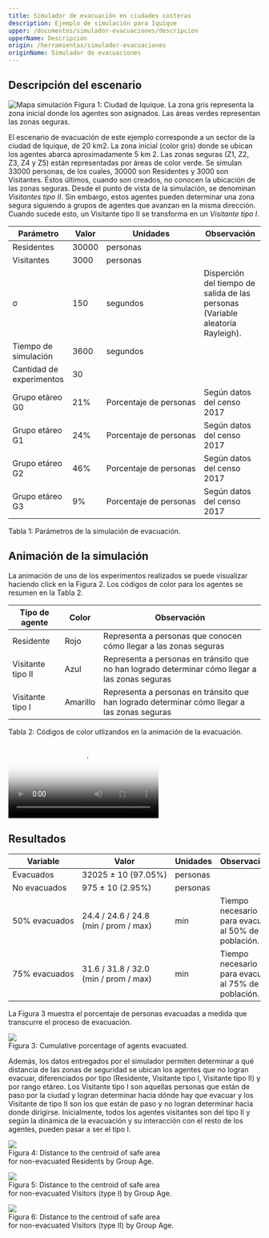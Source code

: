 ```yaml
---
title: Simulador de evacuación en ciudades costeras
description: Ejemplo de simulación para Iquique
upper: /documentos/simulador-evacuaciones/descripcion
upperName: Descripción
origin: /herramientas/simulador-evacuaciones
originName: Simulador de evacuaciones
---
```

<!-- 
[Principal](index.html#ejemplos)

*   [Descripción del escenario](#descripcion)
*   [Animación](#animacion)
*   [Resultados](#resultados) -->

Descripción del escenario
-------------------------

<!-- [![](./img/herramientas/simulador-evacuaciones/iquique/mapa-sim.png)](ejemplos/iquique/sim-example/animacion.html)   -->

![Mapa simulación](./img/herramientas/simulador-evacuaciones/iquique/mapa-sim.png)
Figura 1: Ciudad de Iquique. La zona gris representa la zona inicial donde los agentes son asignados. Las áreas verdes representan las zonas seguras.

<!-- <a href="https://demps.netlify.app/ejemplos/iquique/sim-example/animacion.html" target="_blank" class="external-link">Animación simulador (enlace externo)</a> -->

  
El escenario de evacuación de este ejemplo corresponde a un sector de la ciudad de Iquique, de 20 km2. La zona inicial (color gris) donde se ubican los agentes abarca aproximadamente 5 km 2. Las zonas seguras (Z1, Z2, Z3, Z4 y Z5) están representadas por áreas de color verde. Se simulan 33000 personas, de los cuales, 30000 son Residentes y 3000 son Visitantes. Éstos últimos, cuando son creados, no conocen la ubicación de las zonas seguras. Desde el punto de vista de la simulación, se denominan _Visitantes tipo II_. Sin embargo, estos agentes pueden determinar una zona segura siguiendo a grupos de agentes que avanzan en la misma dirección. Cuando sucede esto, un Visitante tipo II se transforma en un _Visitante tipo I_.

<table class="pure-table pure-table-horizontal">
			    <thead>
			        <tr>
			            <th>Parámetro</th>
			            <th>Valor</th>
			            <th>Unidades</th>
			            <th>Observación</th>
			        </tr>
			    </thead>
			    <tbody>
			        <tr>
			            <td>Residentes</td>
			            <td>30000</td>
			            <td>personas</td>
			            <td>&nbsp;</td>
			        </tr>
			        <tr>
			            <td>Visitantes</td>
			            <td>3000</td>
			            <td>personas</td>
			            <td>&nbsp;</td>
			        </tr>
			        <tr>
			            <td>&sigma;</td>
			            <td>150</td>
			            <td>segundos</td>
			            <td>Disperción del tiempo de salida de las personas (Variable aleatoria Rayleigh).</td>
			        </tr>
			        <tr>
			            <td>Tiempo de simulación</td>
			            <td>3600</td>
			            <td>segundos</td>
			            <td>&nbsp;</td>
			        </tr>
			        <tr>
			            <td>Cantidad de experimentos</td>
			            <td>30</td>
			            <td>&nbsp;</td>
			            <td>&nbsp;</td>
			        </tr>
			        <tr>
			            <td>Grupo etáreo G0</td>
			            <td>21%</td>
			            <td style="white-space:nowrap">Porcentaje de personas</td>
			            <td>Según datos del censo 2017</td>
			        </tr>
			        <tr>
			            <td>Grupo etáreo G1</td>
			            <td>24%</td>
			            <td style="white-space:nowrap">Porcentaje de personas</td>
			            <td>Según datos del censo 2017</td>
			        </tr>
			        <tr>
			            <td>Grupo etáreo G2</td>
			            <td>46%</td>
			            <td style="white-space:nowrap">Porcentaje de personas</td>
			            <td>Según datos del censo 2017</td>
			        </tr>
			        <tr>
			            <td>Grupo etáreo G3</td>
			            <td>9%</td>
			            <td style="white-space:nowrap">Porcentaje de personas</td>
			            <td>Según datos del censo 2017</td>
			        </tr>
			    </tbody>
			</table>

Tabla 1: Parámetros de la simulación de evacuación.

<!--[Top](#)-->

Animación de la simulación
--------------------------

La animación de uno de los experimentos realizados se puede visualizar haciendo click en la Figura 2. Los códigos de color para los agentes se resumen en la Tabla 2.

<table class="pure-table pure-table-horizontal">
			    <thead>
			        <tr>
			            <th>Tipo de agente</th>
			            <th>Color</th>
			            <th>Observación</th>
			        </tr>
			    </thead>
			    <tbody>
			        <tr>
			            <td>Residente</td>
			            <td>Rojo</td>
			            <td>Representa a personas que conocen cómo llegar a las zonas seguras</td>
			        </tr>
			        <tr>
			            <td>Visitante tipo II</td>
			            <td>Azul</td>
			            <td>Representa a personas en tránsito que no han logrado determinar cómo llegar a las zonas seguras</td>
			        </tr>
			        <tr>
				        <tr>
				            <td>Visitante tipo I</td>
				            <td>Amarillo</td>
				            <td>Representa a personas en tránsito  que han logrado determinar cómo llegar a las zonas seguras</td>
				        </tr>
			        </tr>
			    </tbody>
			</table>
Tabla 2: Códigos de color utlizandos en la animación de la evacuación.

<!-- [![](./img/herramientas/simulador-evacuaciones/iquique/mapa-anim.png)](ejemplos/iquique/sim-example/animacion.html)   -->

<video src="./video/simulador-evacuaciones/iquique.m4v" controls 
poster="./img/herramientas/simulador-evacuaciones/iquique/mapa-anim.png" >
    <a href="./video/simulador-evacuaciones/iquique.m4v">Descargar video</a>
</video>


<!--[Top](#)-->

Resultados
----------

<table class="pure-table pure-table-horizontal">
			    <thead>
			        <tr>
			            <th>Variable</th>
			            <th>Valor</th>
			            <th>Unidades</th>
			            <th>Observación</th>
			        </tr>
			    </thead>
			    <tbody>
			        <tr>
			            <td>Evacuados</td>  
			            <td style="white-space:nowrap"> 32025 &plusmn; 10 (97.05%) </td>
			            <td>personas</td>
			            <td>&nbsp;</td>
			        </tr>
			        <tr>
			            <td>No evacuados</td> 
			            <td style="white-space:nowrap"> 975 &plusmn; 10 (2.95%) </td>
			            <td>personas</td>
			            <td>&nbsp;</td>
			        </tr>
			        <tr>
			            <td style="white-space:nowrap">50% evacuados</td>
			            <td> 24.4 / 24.6 / 24.8 <br>(min / prom / max)</td>
			            <td>min</td>
			            <td>Tiempo necesario para evacuar al 50% de la población.</td>
			        </tr>
			        <tr>
			            <td style="white-space:nowrap">75% evacuados</td>
			            <td> 31.6 / 31.8 / 32.0  <br>(min / prom / max)</td>
			            <td>min</td>
			            <td>Tiempo necesario para evacuar al 75% de la población.</td>
			        </tr>
			    </tbody>
			</table>
  
La Figura 3 muestra el porcentaje de personas evacuadas a medida que transcurre el proceso de evacuación.

![](./img/herramientas/simulador-evacuaciones/iquique/cumulative-evac.png)  
Figura 3: Cumulative porcentage of agents evacuated.

  
Además, los datos entregados por el simulador permiten determinar a qué distancia de las zonas de seguridad se ubican los agentes que no logran evacuar, diferenciados por tipo (Residente, Visitante tipo I, Visitante tipo II) y por rango etáreo. Los Visitante tipo I son aquellas personas que están de paso por la ciudad y logran determinar hacia dónde hay que evacuar y los Visitante de tipo II son los que están de paso y no logran determinar hacia donde dirigirse. Inicialmente, todos los agentes visitantes son del tipo II y según la dinámica de la evacuación y su interacción con el resto de los agentes, pueden pasar a ser el tipo I.

![](./img/herramientas/simulador-evacuaciones/iquique/dist-non-evac-residents.png)  
Figura 4: Distance to the centroid of safe area  
for non-evacuated Residents by Group Age.  
  

![](./img/herramientas/simulador-evacuaciones/iquique/dist-non-evac-visitT1.png)  
Figura 5: Distance to the centroid of safe area  
for non-evacuated Visitors (type I) by Group Age.  
  

![](./img/herramientas/simulador-evacuaciones/iquique/dist-non-evac-visitT2.png)  
Figura 6: Distance to the centroid of safe area  
for non-evacuated Visitors (type II) by Group Age.  
  

<!--[Top](#)-->